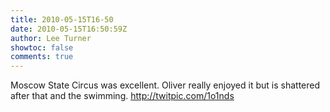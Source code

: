```yaml
---
title: 2010-05-15T16-50
date: 2010-05-15T16:50:59Z
author: Lee Turner
showtoc: false
comments: true
---
```


Moscow State Circus was excellent. Oliver really enjoyed it but is shattered after that and the swimming.  http://twitpic.com/1o1nds


